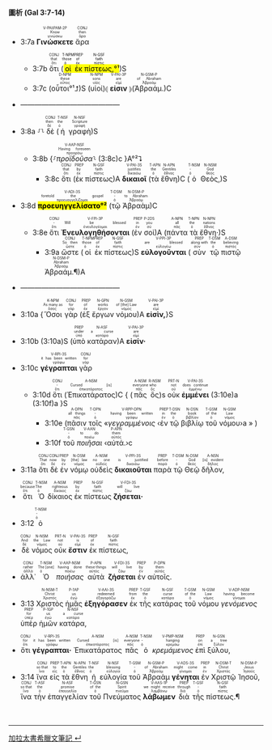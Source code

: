 #### 圖析 (Gal 3:7-14)

- <rt>3:7a</rt> <RUBY><ruby><ruby><strong>Γινώσκετε</strong><rt>γινώσκω</rt></ruby><rt>Know</rt></ruby><rt>V-PAI⁞PAM-2P</rt></RUBY> <RUBY><ruby><ruby>ἄρα<rt>ἄρα</rt></ruby><rt>then</rt></ruby><rt>CONJ</rt></RUBY>
	- <rt>3:7b</rt> <RUBY><ruby><ruby>ὅτι<rt>ὅτι</rt></ruby><rt>that</rt></ruby><rt>CONJ</rt></RUBY> (<mark><RUBY><ruby><ruby>οἱ<rt>ὁ</rt></ruby><rt>those</rt></ruby><rt>T-NPM</rt></RUBY> <RUBY><ruby><ruby>ἐκ<rt>ἐκ</rt></ruby><rt>of</rt></ruby><rt>PREP</rt></RUBY> <RUBY><ruby><ruby>πίστεως,<rt>πίστις</rt></ruby><rt>faith</rt></ruby><rt>N-GSF</rt></RUBY>°¹</mark>)S 
	- <rt>3:7c</rt> (<RUBY><ruby><ruby>οὗτοι°¹⮥<rt>οὗτος</rt></ruby><rt>these</rt></ruby><rt>D-NPM</rt></RUBY>)S (<RUBY><ruby><ruby>υἱοί<rt>υἱός</rt></ruby><rt>sons</rt></ruby><rt>N-NPM</rt></RUBY>)⦇ <RUBY><ruby><ruby><strong>εἰσιν</strong><rt>εἰμί</rt></ruby><rt>are</rt></ruby><rt>V-PAI-3P</rt></RUBY> ⦈(<RUBY><ruby><ruby>Ἀβραάμ.<rt>Ἀβραάμ</rt></ruby><rt>of Abraham</rt></ruby><rt>N-GSM-P</rt></RUBY>)C
- ——————————————
- <rt>3:8a</rt> ⸉⸊ <RUBY><ruby><ruby>δὲ<rt>δέ</rt></ruby><rt>then</rt></ruby><rt>CONJ</rt></RUBY> (<RUBY><ruby><ruby>ἡ<rt>ὁ</rt></ruby><rt>the</rt></ruby><rt>T-NSF</rt></RUBY> <RUBY><ruby><ruby>γραφὴ<rt>γραφή</rt></ruby><rt>Scripture</rt></ruby><rt>N-NSF</rt></RUBY>)S
	- <rt>3:8b</rt> {⸉<RUBY><ruby><ruby><em>προϊδοῦσα</em><rt>προοράω</rt></ruby><rt>Having foreseen</rt></ruby><rt>V-AAP-NSF</rt></RUBY>⸊ (<rt>3:8c</rt>)c }A°²⮧ 
		- <rt>3:8c</rt> <RUBY><ruby><ruby>ὅτι<rt>ὅτι</rt></ruby><rt>that</rt></ruby><rt>CONJ</rt></RUBY> (<RUBY><ruby><ruby>ἐκ<rt>ἐκ</rt></ruby><rt>by</rt></ruby><rt>PREP</rt></RUBY> <RUBY><ruby><ruby>πίστεως<rt>πίστις</rt></ruby><rt>faith</rt></ruby><rt>N-GSF</rt></RUBY>)A <RUBY><ruby><ruby><strong>δικαιοῖ</strong><rt>δικαιόω</rt></ruby><rt>justifies</rt></ruby><rt>V-PAI-3S</rt></RUBY> (<RUBY><ruby><ruby>τὰ<rt>ὁ</rt></ruby><rt>the</rt></ruby><rt>T-APN</rt></RUBY> <RUBY><ruby><ruby>ἔθνη<rt>ἔθνος</rt></ruby><rt>Gentiles</rt></ruby><rt>N-APN</rt></RUBY>)C (<RUBY><ruby><ruby>ὁ<rt>ὁ</rt></ruby><rt>-</rt></ruby><rt>T-NSM</rt></RUBY> <RUBY><ruby><ruby>Θεὸς,<rt>θεός</rt></ruby><rt>God</rt></ruby><rt>N-NSM</rt></RUBY>)S 
- <rt>3:8d</rt> <RUBY><ruby><ruby><mark><strong>προευηγγελίσατο°²</strong></mark><rt>προευαγγελίζομαι</rt></ruby><rt>foretold the gospel</rt></ruby><rt>V-ADI-3S</rt></RUBY> (<RUBY><ruby><ruby>τῷ<rt>ὁ</rt></ruby><rt>-</rt></ruby><rt>T-DSM</rt></RUBY> <RUBY><ruby><ruby>Ἀβραὰμ<rt>Ἀβραάμ</rt></ruby><rt>to Abraham</rt></ruby><rt>N-DSM-P</rt></RUBY>)C
	- <rt>3:8e</rt> <RUBY><ruby><ruby>ὅτι<rt>ὅτι</rt></ruby><rt>-</rt></ruby><rt>CONJ</rt></RUBY> <RUBY><ruby><ruby><strong>Ἐνευλογηθήσονται</strong><rt>ἐνευλογέομαι</rt></ruby><rt>Will be blessed</rt></ruby><rt>V-FPI-3P</rt></RUBY> (<RUBY><ruby><ruby>ἐν<rt>ἐν</rt></ruby><rt>in</rt></ruby><rt>PREP</rt></RUBY> <RUBY><ruby><ruby>σοὶ<rt>σύ</rt></ruby><rt>you</rt></ruby><rt>P-2DS</rt></RUBY>)A (<RUBY><ruby><ruby>πάντα<rt>πᾶς</rt></ruby><rt>all</rt></ruby><rt>A-NPN</rt></RUBY> <RUBY><ruby><ruby>τὰ<rt>ὁ</rt></ruby><rt>the</rt></ruby><rt>T-NPN</rt></RUBY> <RUBY><ruby><ruby>ἔθνη·<rt>ἔθνος</rt></ruby><rt>nations</rt></ruby><rt>N-NPN</rt></RUBY>)S
		- <rt>3:9a</rt> <RUBY><ruby><ruby>ὥστε<rt>ὥστε</rt></ruby><rt>So then</rt></ruby><rt>CONJ</rt></RUBY> (<RUBY><ruby><ruby>οἱ<rt>ὁ</rt></ruby><rt>those</rt></ruby><rt>T-NPM</rt></RUBY> <RUBY><ruby><ruby>ἐκ<rt>ἐκ</rt></ruby><rt>of</rt></ruby><rt>PREP</rt></RUBY> <RUBY><ruby><ruby>πίστεως<rt>πίστις</rt></ruby><rt>faith</rt></ruby><rt>N-GSF</rt></RUBY>)S <RUBY><ruby><ruby><strong>εὐλογοῦνται</strong><rt>εὐλογέω</rt></ruby><rt>are blessed</rt></ruby><rt>V-PPI-3P</rt></RUBY> (<RUBY><ruby><ruby>σὺν<rt>σύν</rt></ruby><rt>along with</rt></ruby><rt>PREP</rt></RUBY> <RUBY><ruby><ruby>τῷ<rt>ὁ</rt></ruby><rt>the</rt></ruby><rt>T-DSM</rt></RUBY> <RUBY><ruby><ruby>πιστῷ<rt>πιστός</rt></ruby><rt>believing</rt></ruby><rt>A-DSM</rt></RUBY> <RUBY><ruby><ruby>Ἀβραάμ.¶<rt>Ἀβραάμ</rt></ruby><rt>Abraham</rt></ruby><rt>N-DSM-P</rt></RUBY>)A
- ——————————————
- <rt>3:10a</rt> {<RUBY><ruby><ruby>Ὅσοι<rt>ὅσος</rt></ruby><rt>As many as</rt></ruby><rt>K-NPM</rt></RUBY> <RUBY><ruby><ruby>γὰρ<rt>γάρ</rt></ruby><rt>for</rt></ruby><rt>CONJ</rt></RUBY> (<RUBY><ruby><ruby>ἐξ<rt>ἐκ</rt></ruby><rt>of</rt></ruby><rt>PREP</rt></RUBY> <RUBY><ruby><ruby>ἔργων<rt>ἔργον</rt></ruby><rt>works</rt></ruby><rt>N-GPN</rt></RUBY> <RUBY><ruby><ruby>νόμου<rt>νόμος</rt></ruby><rt>of [the] Law</rt></ruby><rt>N-GSM</rt></RUBY>)A <RUBY><ruby><ruby><strong>εἰσὶν,</strong><rt>εἰμί</rt></ruby><rt>are</rt></ruby><rt>V-PAI-3P</rt></RUBY>}S 
- <rt>3:10b</rt> (<rt>3:10a</rt>)S (<RUBY><ruby><ruby>ὑπὸ<rt>ὑπό</rt></ruby><rt>under</rt></ruby><rt>PREP</rt></RUBY> <RUBY><ruby><ruby>κατάραν<rt>κατάρα</rt></ruby><rt>a curse</rt></ruby><rt>N-ASF</rt></RUBY>)A <RUBY><ruby><ruby><strong>εἰσίν·</strong><rt>εἰμί</rt></ruby><rt>are</rt></ruby><rt>V-PAI-3P</rt></RUBY> 
- <rt>3:10c</rt> <RUBY><ruby><ruby><strong>γέγραπται</strong><rt>γράφω</rt></ruby><rt>it has been written</rt></ruby><rt>V-RPI-3S</rt></RUBY> <RUBY><ruby><ruby>γὰρ<rt>γάρ</rt></ruby><rt>for</rt></ruby><rt>CONJ</rt></RUBY>
	- <rt>3:10d</rt> <RUBY><ruby><ruby>ὅτι<rt>ὅτι</rt></ruby><rt>-</rt></ruby><rt>CONJ</rt></RUBY> (<RUBY><ruby><ruby>Ἐπικατάρατος<rt>ἐπικατάρατος</rt></ruby><rt>Cursed [is]</rt></ruby><rt>A-NSM</rt></RUBY>)C { (<RUBY><ruby><ruby>πᾶς<rt>πᾶς</rt></ruby><rt>everyone</rt></ruby><rt>A-NSM</rt></RUBY> <RUBY><ruby><ruby>ὃς<rt>ὅς</rt></ruby><rt>who</rt></ruby><rt>R-NSM</rt></RUBY>)s <RUBY><ruby><ruby>οὐκ<rt>οὐ</rt></ruby><rt>not</rt></ruby><rt>PRT-N</rt></RUBY> <RUBY><ruby><ruby><strong>ἐμμένει</strong><rt>ἐμμένω</rt></ruby><rt>does continue</rt></ruby><rt>V-PAI-3S</rt></RUBY> (<rt>3:10e</rt>)a (<rt>3:10f</rt>)a }S
		- <rt>3:10e</rt> (<RUBY><ruby><ruby>πᾶσιν<rt>πᾶς</rt></ruby><rt>all things</rt></ruby><rt>A-DPN</rt></RUBY> <RUBY><ruby><ruby>τοῖς<rt>ὁ</rt></ruby><rt>-</rt></ruby><rt>T-DPN</rt></RUBY> «<RUBY><ruby><ruby><em>γεγραμμένοις</em><rt>γράφω</rt></ruby><rt>having been written</rt></ruby><rt>V-RPP-DPN</rt></RUBY> ‹<RUBY><ruby><ruby>ἐν<rt>ἐν</rt></ruby><rt>in</rt></ruby><rt>PREP</rt></RUBY> <RUBY><ruby><ruby>τῷ<rt>ὁ</rt></ruby><rt>the</rt></ruby><rt>T-DSN</rt></RUBY> <RUBY><ruby><ruby>βιβλίῳ<rt>βιβλίον</rt></ruby><rt>book</rt></ruby><rt>N-DSN</rt></RUBY> <RUBY><ruby><ruby>τοῦ<rt>ὁ</rt></ruby><rt>of the</rt></ruby><rt>T-GSM</rt></RUBY> <RUBY><ruby><ruby>νόμου<rt>νόμος</rt></ruby><rt>Law</rt></ruby><rt>N-GSM</rt></RUBY>›a » ) 
		- <rt>3:10f</rt> <RUBY><ruby><ruby>τοῦ<rt>ὁ</rt></ruby><rt>-</rt></ruby><rt>T-GSN</rt></RUBY> <RUBY><ruby><ruby><em>ποιῆσαι</em><rt>ποιέω</rt></ruby><rt>to do</rt></ruby><rt>V-AAN</rt></RUBY> ‹<RUBY><ruby><ruby>αὐτά.<rt>αὐτός</rt></ruby><rt>them</rt></ruby><rt>P-APN</rt></RUBY>›c
- <rt>3:11a</rt> <RUBY><ruby><ruby>ὅτι<rt>ὅτι</rt></ruby><rt>That</rt></ruby><rt>CONJ</rt></RUBY> <RUBY><ruby><ruby>δὲ<rt>δέ</rt></ruby><rt>now</rt></ruby><rt>CONJ</rt></RUBY> <RUBY><ruby><ruby>ἐν<rt>ἐν</rt></ruby><rt>by</rt></ruby><rt>PREP</rt></RUBY> <RUBY><ruby><ruby>νόμῳ<rt>νόμος</rt></ruby><rt>[the] law</rt></ruby><rt>N-DSM</rt></RUBY> <RUBY><ruby><ruby>οὐδεὶς<rt>οὐδείς</rt></ruby><rt>no one</rt></ruby><rt>A-NSM</rt></RUBY> <RUBY><ruby><ruby><strong>δικαιοῦται</strong><rt>δικαιόω</rt></ruby><rt>is justified</rt></ruby><rt>V-PPI-3S</rt></RUBY> <RUBY><ruby><ruby>παρὰ<rt>παρά</rt></ruby><rt>before</rt></ruby><rt>PREP</rt></RUBY> <RUBY><ruby><ruby>τῷ<rt>ὁ</rt></ruby><rt>-</rt></ruby><rt>T-DSM</rt></RUBY> <RUBY><ruby><ruby>Θεῷ<rt>θεός</rt></ruby><rt>God</rt></ruby><rt>N-DSM</rt></RUBY> <RUBY><ruby><ruby>δῆλον,<rt>δῆλος</rt></ruby><rt>[is] evident</rt></ruby><rt>A-NSN</rt></RUBY>
- <RUBY><ruby><ruby>ὅτι<rt>ὅτι</rt></ruby><rt>because</rt></ruby><rt>CONJ</rt></RUBY> <RUBY><ruby><ruby>Ὁ<rt>ὁ</rt></ruby><rt>The</rt></ruby><rt>T-NSM</rt></RUBY> <RUBY><ruby><ruby>δίκαιος<rt>δίκαιος</rt></ruby><rt>righteous</rt></ruby><rt>A-NSM</rt></RUBY> <RUBY><ruby><ruby>ἐκ<rt>ἐκ</rt></ruby><rt>by</rt></ruby><rt>PREP</rt></RUBY> <RUBY><ruby><ruby>πίστεως<rt>πίστις</rt></ruby><rt>faith</rt></ruby><rt>N-GSF</rt></RUBY> <RUBY><ruby><ruby><strong>ζήσεται·</strong><rt>ζάω</rt></ruby><rt>will live</rt></ruby><rt>V-FDI-3S</rt></RUBY>

- <rt>3:12</rt> <RUBY><ruby><ruby>ὁ<rt>ὁ</rt></ruby><rt>-</rt></ruby><rt>T-NSM</rt></RUBY>
- <RUBY><ruby><ruby>δὲ<rt>δέ</rt></ruby><rt>And</rt></ruby><rt>CONJ</rt></RUBY> <RUBY><ruby><ruby>νόμος<rt>νόμος</rt></ruby><rt>the Law</rt></ruby><rt>N-NSM</rt></RUBY> <RUBY><ruby><ruby>οὐκ<rt>οὐ</rt></ruby><rt>not</rt></ruby><rt>PRT-N</rt></RUBY> <RUBY><ruby><ruby><strong>ἔστιν</strong><rt>εἰμί</rt></ruby><rt>is</rt></ruby><rt>V-PAI-3S</rt></RUBY> <RUBY><ruby><ruby>ἐκ<rt>ἐκ</rt></ruby><rt>of</rt></ruby><rt>PREP</rt></RUBY> <RUBY><ruby><ruby>πίστεως,<rt>πίστις</rt></ruby><rt>faith</rt></ruby><rt>N-GSF</rt></RUBY>
- <RUBY><ruby><ruby>ἀλλ᾽<rt>ἀλλά</rt></ruby><rt>rather</rt></ruby><rt>CONJ</rt></RUBY> <RUBY><ruby><ruby>Ὁ<rt>ὁ</rt></ruby><rt>The [one]</rt></ruby><rt>T-NSM</rt></RUBY> <RUBY><ruby><ruby><em>ποιήσας</em><rt>ποιέω</rt></ruby><rt>having done</rt></ruby><rt>V-AAP-NSM</rt></RUBY> <RUBY><ruby><ruby>αὐτὰ<rt>αὐτός</rt></ruby><rt>these things</rt></ruby><rt>P-APN</rt></RUBY> <RUBY><ruby><ruby><strong>ζήσεται</strong><rt>ζάω</rt></ruby><rt>will live</rt></ruby><rt>V-FDI-3S</rt></RUBY> <RUBY><ruby><ruby>ἐν<rt>ἐν</rt></ruby><rt>by</rt></ruby><rt>PREP</rt></RUBY> <RUBY><ruby><ruby>αὐτοῖς.<rt>αὐτός</rt></ruby><rt>them</rt></ruby><rt>P-DPN</rt></RUBY>

- <rt>3:13</rt> <RUBY><ruby><ruby>Χριστὸς<rt>Χριστός</rt></ruby><rt>Christ</rt></ruby><rt>N-NSM-T</rt></RUBY> <RUBY><ruby><ruby>ἡμᾶς<rt>ἐγώ</rt></ruby><rt>us</rt></ruby><rt>P-1AP</rt></RUBY> <RUBY><ruby><ruby><strong>ἐξηγόρασεν</strong><rt>ἐξαγοράζω</rt></ruby><rt>redeemed</rt></ruby><rt>V-AAI-3S</rt></RUBY> <RUBY><ruby><ruby>ἐκ<rt>ἐκ</rt></ruby><rt>from</rt></ruby><rt>PREP</rt></RUBY> <RUBY><ruby><ruby>τῆς<rt>ὁ</rt></ruby><rt>the</rt></ruby><rt>T-GSF</rt></RUBY> <RUBY><ruby><ruby>κατάρας<rt>κατάρα</rt></ruby><rt>curse</rt></ruby><rt>N-GSF</rt></RUBY> <RUBY><ruby><ruby>τοῦ<rt>ὁ</rt></ruby><rt>of the</rt></ruby><rt>T-GSM</rt></RUBY> <RUBY><ruby><ruby>νόμου<rt>νόμος</rt></ruby><rt>Law</rt></ruby><rt>N-GSM</rt></RUBY> <RUBY><ruby><ruby><em>γενόμενος</em><rt>γίνομαι</rt></ruby><rt>having become</rt></ruby><rt>V-ADP-NSM</rt></RUBY> <RUBY><ruby><ruby>ὑπὲρ<rt>ὑπέρ</rt></ruby><rt>for</rt></ruby><rt>PREP</rt></RUBY> <RUBY><ruby><ruby>ἡμῶν<rt>ἐγώ</rt></ruby><rt>us</rt></ruby><rt>P-1GP</rt></RUBY> <RUBY><ruby><ruby>κατάρα,<rt>κατάρα</rt></ruby><rt>a curse</rt></ruby><rt>N-NSF</rt></RUBY>
- <RUBY><ruby><ruby>ὅτι<rt>ὅτι</rt></ruby><rt>for</rt></ruby><rt>CONJ</rt></RUBY> <RUBY><ruby><ruby><strong>γέγραπται·</strong><rt>γράφω</rt></ruby><rt>it has been written</rt></ruby><rt>V-RPI-3S</rt></RUBY> <RUBY><ruby><ruby>Ἐπικατάρατος<rt>ἐπικατάρατος</rt></ruby><rt>Cursed [is]</rt></ruby><rt>A-NSM</rt></RUBY> <RUBY><ruby><ruby>πᾶς<rt>πᾶς</rt></ruby><rt>everyone</rt></ruby><rt>A-NSM</rt></RUBY> <RUBY><ruby><ruby>ὁ<rt>ὁ</rt></ruby><rt>-</rt></ruby><rt>T-NSM</rt></RUBY> <RUBY><ruby><ruby><em>κρεμάμενος</em><rt>κρεμάω</rt></ruby><rt>hanging</rt></ruby><rt>V-PMP-NSM</rt></RUBY> <RUBY><ruby><ruby>ἐπὶ<rt>ἐπί</rt></ruby><rt>on</rt></ruby><rt>PREP</rt></RUBY> <RUBY><ruby><ruby>ξύλου,<rt>ξύλον</rt></ruby><rt>a tree</rt></ruby><rt>N-GSN</rt></RUBY>

- <rt>3:14</rt> <RUBY><ruby><ruby>ἵνα<rt>ἵνα</rt></ruby><rt>so that</rt></ruby><rt>CONJ</rt></RUBY> <RUBY><ruby><ruby>εἰς<rt>εἰς</rt></ruby><rt>to</rt></ruby><rt>PREP</rt></RUBY> <RUBY><ruby><ruby>τὰ<rt>ὁ</rt></ruby><rt>the</rt></ruby><rt>T-APN</rt></RUBY> <RUBY><ruby><ruby>ἔθνη<rt>ἔθνος</rt></ruby><rt>Gentiles</rt></ruby><rt>N-APN</rt></RUBY> <RUBY><ruby><ruby>ἡ<rt>ὁ</rt></ruby><rt>the</rt></ruby><rt>T-NSF</rt></RUBY> <RUBY><ruby><ruby>εὐλογία<rt>εὐλογία</rt></ruby><rt>blessing</rt></ruby><rt>N-NSF</rt></RUBY> <RUBY><ruby><ruby>τοῦ<rt>ὁ</rt></ruby><rt>-</rt></ruby><rt>T-GSM</rt></RUBY> <RUBY><ruby><ruby>Ἀβραὰμ<rt>Ἀβραάμ</rt></ruby><rt>of Abraham</rt></ruby><rt>N-GSM-P</rt></RUBY> <RUBY><ruby><ruby><strong>γένηται</strong><rt>γίνομαι</rt></ruby><rt>might come</rt></ruby><rt>V-ADS-3S</rt></RUBY> <RUBY><ruby><ruby>ἐν<rt>ἐν</rt></ruby><rt>in</rt></ruby><rt>PREP</rt></RUBY> <RUBY><ruby><ruby>Χριστῷ<rt>Χριστός</rt></ruby><rt>Christ</rt></ruby><rt>N-DSM-T</rt></RUBY> <RUBY><ruby><ruby>Ἰησοῦ,<rt>Ἰησοῦς</rt></ruby><rt>Jesus</rt></ruby><rt>N-DSM-P</rt></RUBY> <RUBY><ruby><ruby>ἵνα<rt>ἵνα</rt></ruby><rt>so that</rt></ruby><rt>CONJ</rt></RUBY> <RUBY><ruby><ruby>τὴν<rt>ὁ</rt></ruby><rt>the</rt></ruby><rt>T-ASF</rt></RUBY> <RUBY><ruby><ruby>ἐπαγγελίαν<rt>ἐπαγγελία</rt></ruby><rt>promise</rt></ruby><rt>N-ASF</rt></RUBY> <RUBY><ruby><ruby>τοῦ<rt>ὁ</rt></ruby><rt>of the</rt></ruby><rt>T-GSN</rt></RUBY> <RUBY><ruby><ruby>Πνεύματος<rt>πνεῦμα</rt></ruby><rt>Spirit</rt></ruby><rt>N-GSN</rt></RUBY> <RUBY><ruby><ruby><strong>λάβωμεν</strong><rt>λαμβάνω</rt></ruby><rt>we might receive</rt></ruby><rt>V-AAS-1P</rt></RUBY> <RUBY><ruby><ruby>διὰ<rt>διά</rt></ruby><rt>through</rt></ruby><rt>PREP</rt></RUBY> <RUBY><ruby><ruby>τῆς<rt>ὁ</rt></ruby><rt>-</rt></ruby><rt>T-GSF</rt></RUBY> <RUBY><ruby><ruby>πίστεως.¶<rt>πίστις</rt></ruby><rt>faith</rt></ruby><rt>N-GSF</rt></RUBY></br></br></br>






---
[加拉太書希臘文筆記 ↵](Galatians-Notes.md)